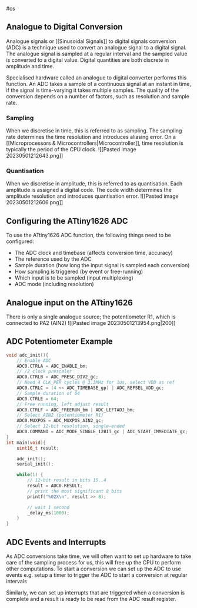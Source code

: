 #cs
## Analogue to Digital Conversion
Analogue signals or [[Sinusoidal Signals]] to digital signals conversion (ADC) is a technique used to convert an analogue signal to a digital signal. The analogue signal is sampled at a regular interval and the sampled value is converted to a digital value. Digital quantities are both discrete in amplitude and time. 

Specialised hardware called an analogue to digital converter performs this function. An ADC takes a sample of a continuous signal at an instant in time, if the signal is time-varying it takes multiple samples. The quality of the conversion depends on a number of factors, such as resolution and sample rate.

### Sampling
When we discretise in time, this is referred to as sampling. The sampling rate determines the time resolution and introduces aliasing error. On a [[Microprocessors & Microcontrollers|Microcontroller]], time resolution is typically the period of the CPU clock.
![[Pasted image 20230501212643.png]]

### Quantisation
When we discretise in amplitude, this is referred to as quantisation. Each amplitude is assigned a digital code. The code width determines the amplitude resolution and introduces quantisation error.
![[Pasted image 20230501212606.png]]

## Configuring the ATtiny1626 ADC
To use the ATtiny1626 ADC function, the following things need to be configured:
- The ADC clock and timebase (affects conversion time, accuracy)
- The reference used by the ADC
- Sample duration (how long the input signal is sampled each conversion)
- How sampling is triggered (by event or free-running)
- Which input is to be sampled (input multiplexing)
- ADC mode (including resolution)

## Analogue input on the ATtiny1626
There is only a single analogue source; the potentiometer R1, which is connected to PA2 (AIN2)
![[Pasted image 20230501213954.png|200]]

## ADC Potentiometer Example
```c
void adc_init(){
	// Enable ADC
	ADC0.CTRLA = ADC_ENABLE_bm;
	// /2 clock prescaler
	ADC0.CTRLB = ADC_PRESC_DIV2_gc;
	// Need 4 CLK_PER cycles @ 3.3MHz for 1us, select VDD as ref
	ADC0.CTRLC = (4 << ADC_TIMEBASE_gp) | ADC_REFSEL_VDD_gc;
	// Sample duration of 64
	ADC0.CTRLE = 64;
	// Free running, left adjust result
	ADC0.CTRLF = ADC_FREERUN_bm | ADC_LEFTADJ_bm;
	// Select AIN2 (potentiometer R1)
	ADC0.MUXPOS = ADC_MUXPOS_AIN2_gc;
	// Select 12-bit resolution, single-ended
	ADC0.COMMAND = ADC_MODE_SINGLE_12BIT_gc | ADC_START_IMMEDIATE_gc;
}
int main(void){
	uint16_t result;

	adc_init();
	serial_init();

	while(1) {
		// 12-bit result in bits 15..4
		result = ADC0.RESULT;
		// print the most significant 8 bits
		printf("%02X\n", result >> 8);

		// wait 1 second
		_delay_ms(1000);
	}
}
```
## ADC Events and Interrupts
As ADC conversions take time, we will often want to set up hardware to take care of the sampling process for us, this will free up the CPU to perform other computations. To start a conversion we can set up the ADC to use events e.g. setup a timer to trigger the ADC to start a conversion at regular intervals

Similarly, we can set up interrupts that are triggered when a conversion is complete and a result is ready to be read from the ADC result register.